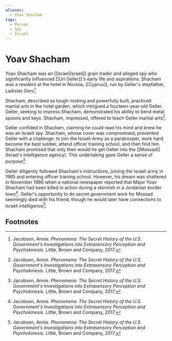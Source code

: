 ```yaml
---
aliases:
  - Yoav Shacham
tags:
  - Person
  - Spy
  - Israel
---
```

# Yoav Shacham

Yoav Shacham was an [[Israel|Israeli]] grain trader and alleged spy who significantly influenced [[Uri Geller]]'s early life and aspirations. Shacham was a resident at the hotel in Nicosia, [[Cyprus]], run by Geller's stepfather, Ladislas Gero[^1].

Shacham, described as tough-looking and powerfully built, practiced martial arts in the hotel garden, which intrigued a fourteen-year-old Geller. Geller, seeking to impress Shacham, demonstrated his ability to bend metal spoons and keys. Shacham, impressed, offered to teach Geller martial arts[^1].

Geller confided in Shacham, claiming he could read his mind and knew he was an Israeli spy. Shacham, whose cover was compromised, presented Geller with a challenge: to join the Israeli Army as a paratrooper, work hard, become the best soldier, attend officer training school, and then find him. Shacham promised that only then would he get Geller into the [[Mossad]] (Israel's intelligence agency). This undertaking gave Geller a sense of purpose[^1].

Geller diligently followed Shacham's instructions, joining the Israeli army in 1965 and entering officer training school. However, his dream was shattered in November 1966 when a national newspaper reported that Major Yoav Shacham had been killed in action during a skirmish in a Jordanian border town[^1]. Geller's opportunity to do secret government work for Mossad seemingly died with his friend, though he would later have connections to Israeli intelligence[^1].

## Footnotes
[^1]: Jacobsen, Annie. *Phenomena: The Secret History of the U.S. Government's Investigations into Extrasensory Perception and Psychokinesis*. Little, Brown and Company, 2017.
